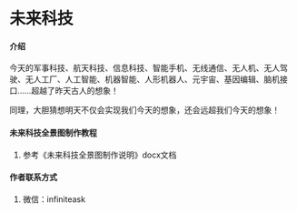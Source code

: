 # 未来科技

#### 介绍
今天的军事科技、航天科技、信息科技、智能手机、无线通信、无人机、无人驾驶、无人工厂、人工智能、机器智能、人形机器人、元宇宙、基因编辑、脑机接口……超越了昨天古人的想象！

同理，大胆猜想明天不仅会实现我们今天的想象，还会远超我们今天的想象！

#### 未来科技全景图制作教程

1.  参考《未来科技全景图制作说明》docx文档

#### 作者联系方式

1.  微信：infiniteask